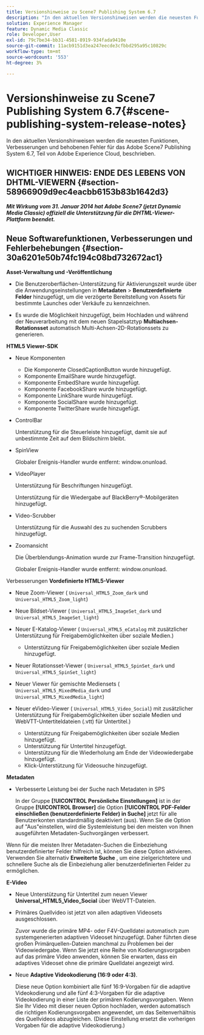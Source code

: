 ```yaml
---
title: Versionshinweise zu Scene7 Publishing System 6.7
description: "In den aktuellen Versionshinweisen werden die neuesten Funktionen, Verbesserungen und behobenen Fehler für Adobe Scene7 Publishing System 6.7, Teil der Adobe Experience Manager-Lösung in der Adobe Experience Cloud, beschrieben."
solution: Experience Manager
feature: Dynamic Media Classic
role: Developer,User
exl-id: 79c7be34-bb31-4581-8919-934fada9410e
source-git-commit: 11acb9151d3ea247eecde3cfbbd295a95c10829c
workflow-type: tm+mt
source-wordcount: '553'
ht-degree: 3%

---
```


# Versionshinweise zu Scene7 Publishing System 6.7{#scene-publishing-system-release-notes}

In den aktuellen Versionshinweisen werden die neuesten Funktionen, Verbesserungen und behobenen Fehler für das Adobe Scene7 Publishing System 6.7, Teil von Adobe Experience Cloud, beschrieben.

## WICHTIGER HINWEIS: ENDE DES LEBENS VON DHTML-VIEWERN {#section-58966909d9ec4eacbb6153b83b1642d3}

***Mit Wirkung vom 31. Januar 2014 hat Adobe Scene7 (jetzt Dynamic Media Classic) offiziell die Unterstützung für die DHTML-Viewer-Plattform beendet.***

## Neue Softwarefunktionen, Verbesserungen und Fehlerbehebungen {#section-30a6201e50b74fc194c08bd732672ac1}

**Asset-Verwaltung und -Veröffentlichung**

* Die Benutzeroberflächen-Unterstützung für Aktivierungszeit wurde über die Anwendungseinstellungen in **Metadaten** > **Benutzerdefinierte Felder** hinzugefügt, um die verzögerte Bereitstellung von Assets für bestimmte Launches oder Verkäufe zu kennzeichnen.

<!--   [More information](http://help.adobe.com/en_US/scene7/using/WS08F62297-36A5-4c35-9D4E-5BE38C41D39C.html). -->

* Es wurde die Möglichkeit hinzugefügt, beim Hochladen und während der Neuverarbeitung mit dem neuen Stapelsatztyp **Multiachsen-Rotationsset** automatisch Multi-Achsen-2D-Rotationssets zu generieren.

<!--   [More information](http://help.adobe.com/en_US/scene7/using/WSf6ef983f54a76485-20cc30b112624e7b244-7fff.html). -->

**HTML5 Viewer-SDK**

<!-- The *Adobe Scene7 HTML5 Viewers SDK* is available as part of the SDK download from Adobe Developer Connection.

[More information](http://help.adobe.com/en_US/scene7/using/WSd4272150f67705c11b002eec12fcba4dee6-8000.html). -->

* Neue Komponenten

   * Die Komponente ClosedCaptionButton wurde hinzugefügt.
   * Komponente EmailShare wurde hinzugefügt.
   * Komponente EmbedShare wurde hinzugefügt.
   * Komponente FacebookShare wurde hinzugefügt.
   * Komponente LinkShare wurde hinzugefügt.
   * Komponente SocialShare wurde hinzugefügt.
   * Komponente TwitterShare wurde hinzugefügt.

* ControlBar

  Unterstützung für die Steuerleiste hinzugefügt, damit sie auf unbestimmte Zeit auf dem Bildschirm bleibt.

* SpinView

  Globaler Ereignis-Handler wurde entfernt: window.onunload.

* VideoPlayer

  Unterstützung für Beschriftungen hinzugefügt.

  Unterstützung für die Wiedergabe auf BlackBerry®-Mobilgeräten hinzugefügt.

* Video-Scrubber

  Unterstützung für die Auswahl des zu suchenden Scrubbers hinzugefügt.

* Zoomansicht

  Die Überblendungs-Animation wurde zur Frame-Transition hinzugefügt.

  Globaler Ereignis-Handler wurde entfernt: window.onunload.

Verbesserungen
**Vordefinierte HTML5-Viewer**

* Neue Zoom-Viewer ( `Universal_HTML5_Zoom_dark` und `Universal_HTML5_Zoom_light`)
* Neue Bildset-Viewer ( `Universal_HTML5_ImageSet_dark` und `Universal_HTML5_ImageSet_light`)
* Neuer E-Katalog-Viewer ( `Universal_HTML5_eCatalog` mit zusätzlicher Unterstützung für Freigabemöglichkeiten über soziale Medien.)

   * Unterstützung für Freigabemöglichkeiten über soziale Medien hinzugefügt.

* Neuer Rotationsset-Viewer ( `Universal_HTML5_SpinSet_dark` und `Universal_HTML5_SpinSet_light`)

* Neuer Viewer für gemischte Mediensets ( `Universal_HTML5_MixedMedia_dark` und `Universal_HTML5_MixedMedia_light`)
* Neuer eVideo-Viewer ( `Universal_HTML5_Video_Social`) mit zusätzlicher Unterstützung für Freigabemöglichkeiten über soziale Medien und WebVTT-Untertiteldateien (.vtt) für Untertitel.)

   * Unterstützung für Freigabemöglichkeiten über soziale Medien hinzugefügt.
   * Unterstützung für Untertitel hinzugefügt.
   * Unterstützung für die Wiederholung am Ende der Videowiedergabe hinzugefügt.
   * Klick-Unterstützung für Videosuche hinzugefügt.

<!-- [Viewer preset compatibility matrix](http://help.adobe.com/en_US/scene7/using/WS6E593DEA-7D81-4cd6-84B0-85E8BB274176.html).

[Adding captions to eVideo](http://help.adobe.com/en_US/scene7/using/WS98ca2e6790647c06-6f6f53e137b959f094-8000.html). -->
**Metadaten**

* Verbesserte Leistung bei der Suche nach Metadaten in SPS

  In der Gruppe **[!UICONTROL Persönliche Einstellungen]** ist in der Gruppe **[!UICONTROL Browser]** die Option **[!UICONTROL PDF-Felder einschließen (benutzerdefinierte Felder) in Suche]** jetzt für alle Benutzerkonten standardmäßig deaktiviert (aus). Wenn Sie die Option auf &quot;Aus&quot;einstellen, wird die Systemleistung bei den meisten von Ihnen ausgeführten Metadaten-Suchvorgängen verbessert.

<!--   [Personal Setup](http://help.adobe.com/en_US/scene7/using/WSCAAE9C8A-F172-43a8-B134-6163E7C80218.html). -->

Wenn für die meisten Ihrer Metadaten-Suchen die Einbeziehung benutzerdefinierter Felder hilfreich ist, können Sie diese Option aktivieren. Verwenden Sie alternativ **Erweiterte Suche** , um eine zielgerichtetere und schnellere Suche als die Einbeziehung aller benutzerdefinierten Felder zu ermöglichen.

<!--   [Advanced search](http://help.adobe.com/en_US/scene7/using/WS259993e42159a215-1c6a66df1265272619e-7ff5.html). -->

**E-Video**

* Neue Unterstützung für Untertitel zum neuen Viewer **Universal_HTML5_Video_Social** über WebVTT-Dateien.

<!--   [Adding captions to eVideo](http://help.stage.adobe.com/en_US/scene7/using/WS98ca2e6790647c06-6f6f53e137b959f094-8000.html). -->

* Primäres Quellvideo ist jetzt von allen adaptiven Videosets ausgeschlossen.

  Zuvor wurde die primäre MP4- oder F4V-Quelldatei automatisch zum systemgenerierten adaptiven Videoset hinzugefügt. Daher führten diese großen Primärquellen-Dateien manchmal zu Problemen bei der Videowiedergabe. Wenn Sie jetzt eine Reihe von Kodierungsvorgaben auf das primäre Video anwenden, können Sie erwarten, dass ein adaptives Videoset ohne die primäre Quelldatei angezeigt wird.

* Neue **Adaptive Videokodierung (16:9 oder 4:3)**.

  Diese neue Option kombiniert alle fünf 16:9-Vorgaben für die adaptive Videokodierung und alle fünf 4:3-Vorgaben für die adaptive Videokodierung in einer Liste der primären Kodierungsvorgaben. Wenn Sie Ihr Video mit dieser neuen Option hochladen, werden automatisch die richtigen Kodierungsvorgaben angewendet, um das Seitenverhältnis des Quellvideos abzugleichen. (Diese Einstellung ersetzt die vorherigen Vorgaben für die adaptive Videokodierung.)

<!--   [More information](http://help.stage.adobe.com/en_US/scene7/using/WSE86ACF2B-BD50-4c48-A1D7-9CD4405B62D0.html). -->
